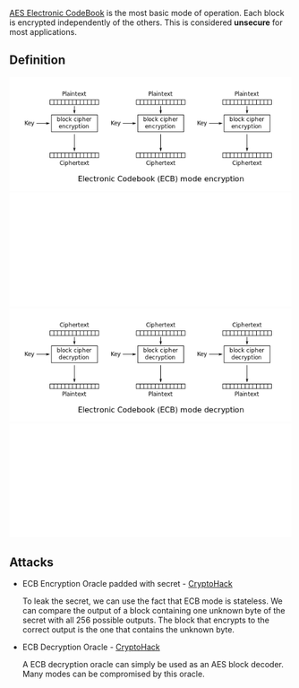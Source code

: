 [AES Electronic CodeBook](https://en.wikipedia.org/wiki/Block_cipher_mode_of_operation#Electronic_codebook_(ECB)) is the most basic mode of operation. Each block is encrypted independently of the others.  This is considered **unsecure** for most applications.

## Definition

![ECB Encryption](./_img/601px-ECB_encryption.png#gh-light-mode-only)
![ECB Encryption](./_img/601px-ECB_encryption-dark.png#gh-dark-mode-only)
![ECB Decryption](./_img/601px-ECB_decryption.png#gh-light-mode-only)
![ECB Decryption](./_img/601px-ECB_decryption-dark.png#gh-dark-mode-only)

## Attacks

* ECB Encryption Oracle padded with secret - [CryptoHack](https://cryptohack.org/courses/symmetric/ecb_oracle/)

	To leak the secret, we can use the fact that ECB mode is stateless. We can compare the output of a block containing one unknown byte of the secret with all 256 possible outputs. The block that encrypts to the correct output is the one that contains the unknown byte.

* ECB Decryption Oracle - [CryptoHack](https://cryptohack.org/courses/symmetric/ecbcbcwtf/)

	A ECB decryption oracle can simply be used as an AES block decoder. Many modes can be compromised by this oracle.
	